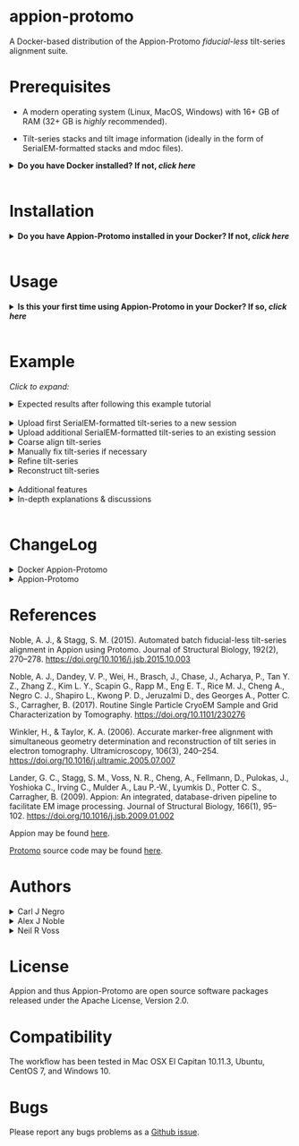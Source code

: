 # appion-protomo
A Docker-based distribution of the Appion-Protomo *fiducial-less* tilt-series alignment suite.


# Prerequisites

- A modern operating system (Linux, MacOS, Windows) with 16+ GB of RAM (32+ GB is *highly* recommended).

- Tilt-series stacks and tilt image information (ideally in the form of SerialEM-formatted stacks and mdoc files).

**<details><summary>Do you have Docker installed? If not, *click here*</summary><p>**

## Linux/MacOS &nbsp;&nbsp; *(command line)*

Download and install Docker 1.21 or greater for [Linux](https://docs.docker.com/engine/installation/) or [MacOS](https://store.docker.com/editions/community/docker-ce-desktop-mac).

> Consider using a Docker 'convenience script' to install (search on your OS's Docker installation webpage).

Launch docker according to your Docker engine's instructions, typically ``docker start``.  

## Windows/MacOS &nbsp;&nbsp; *(GUI & command line)*

Download and install Docker Toolbox for [Windows](https://docs.docker.com/toolbox/toolbox_install_windows/) or [MacOS](https://docs.docker.com/toolbox/toolbox_install_mac/). 

Launch Kitematic.

> If on first startup Kitematic displays a red error suggesting that you run using VirtualBox, do so.

</p></details>

<br />

# Installation

**<details><summary>Do you have Appion-Protomo installed in your Docker? If not, *click here*</summary><p>**

## Linux/MacOS &nbsp;&nbsp; *(command line)*

```sh
git clone http://github.com/nysbc/appion-protomo
cd appion-protomo
./run.sh
```

*<details><summary>This performs the following operations (click to expand):</summary><p>*
  
- Downloads the semc/appion-protomo docker image from Docker Hub,
  
- Creates a Docker volume to persist the Mariadb database,

- Mounts `~/appion-protomo/emg/data` on the host side to `/emg/data` inside the running container,

- Mounts the `mariadb-database` Docker volume to `/var/lib/mysql` inside the running container,

- Mounts the `~/appion-protomo` directory to `/local_data` inside the running container,

- Opens ports 80 for web traffic, 3306 for database traffic, and 5901 for VNC'ing into the running container,

- Waits for the mysqld_safe database daemon to launch (for ~10 seconds, but could in rare instances take longer).

</p></details>

## Windows/MacOS &nbsp;&nbsp; *(GUI & command line)*

In the Kitematic search bar type: `semc/appion-protomo`.

Click `Create` on the `semc` `appion-protomo` repository and wait for the container to download and start.

**_<details><summary>Click for image</summary><p>_**

![](https://i.imgur.com/D6P0c3J.png)

------
</p></details>

*<details><summary>In Windows, you may need to tweak your settings (click to expand)</summary><p>*

If you needed to run Docker using VirtualBox, then you will need to increase the amount of RAM allocated to Docker:

- Stop the Docker container,

- Open VirtualBox,

- Shut down the running virtual machine,

- Edit the Settings for the virtual machine you just shut down,

  - Increase the RAM to 8+ GB,
  
- Re-start the container.

**_<details><summary>Click for images</summary><p>_**

![](https://i.imgur.com/VDa8UNj.png)

![](https://i.imgur.com/JOYbNbG.png)

- **Close Kitematic**

![](https://i.imgur.com/whV3ykr.png)

![](https://i.imgur.com/xmz1vhX.png)

- Increase the allocated RAM for the virtual machine:

![](https://i.imgur.com/KQAnxwZ.png)

- Optional: Increase the CPUs available for the virtual machine:

![](https://i.imgur.com/RnDX9ru.png)

- Start Kitematic:

![](https://i.imgur.com/ZJHwHtO.png)

![](https://i.imgur.com/PUAdAS6.png)

</p></details>

</p></details>

</p></details>

<br />

# Usage

**<details><summary>Is this your first time using Appion-Protomo in your Docker? If so, *click here*</summary><p>**

## Launch Docker
Make sure Docker is running:<br />
On OSX with Docker Toolbox, launch the 'Docker Quickstart Terminal'.<br />
On CentOS or Ubuntu, type:  `sudo systemctl start docker`.<br />
On Windows and MacOS, Kitematic launches Docker automatically.

## Linux/MacOS &nbsp;&nbsp; *(command line)*
*<details><summary>Click to expand</summary><p>*

- To launch the application container, do:

```./run.sh```

- To VNC into the container, download and install a VNC viewer like RealVNC:

```https://www.realvnc.com/en/connect/download/viewer/macos/```

Use your IP and TCP port like ``192.168.99.100:5901`` as the VNC address with password `appion-protomo`.

- To ssh into the container, do:

```./exec.sh```

- To kill the container (does not delete the container), do:

```./kill.sh``` # Warning, this will kill any other Docker containers you have running as well, use with caution!

- To remove delete the container, but not the mounted data in /emg/data or the volume at /var/lib/mysql, do:

``` ./rmContainers.sh``` # Warning: This will delete any other inactive containers you may have running as well!

- To delete the mariadb-database volume, do:

```./rmVolume.sh``` # Warning: The volume will be recreated the next time you do ./run.sh, but you will have an empty Appion database!

- To re-build the appion-protomo image from scratch, do:

```./build.sh``` # This will take a while!

- To access the Appion webviewer, navigate to 

```http://192.168.99.100/myamiweb``` # Your IP address will vary depending on your Docker installation.

</p></details>

## Windows/MacOS &nbsp;&nbsp; *(GUI & command line)*

*<details><summary>Click to expand</summary><p>*

- To get to Appion-Protomo in your web browser, in Kitematic click on `Settings` the `Hostname/Ports`. Click on the IP next to Docker Port 80.

- This should open your web browser to the Apache test page. Append `/myamiweb/` to the URL to access Appion.

**_<details><summary>Click for images</summary><p>_**

![](https://i.imgur.com/siObtGj.png)

- This should open up your web browser to the displayed address:

![](https://i.imgur.com/ELap1yX.png)

- Append `/myamiweb/` to the address:

![](https://i.imgur.com/T9RMvBX.png)

------

</p></details>

<br />

- To VNC into the container, download and install a VNC viewer like TigerVNC vncviewer:

<a href="https://github.com/TigerVNC/tigervnc/releases" target="_blank">https://github.com/TigerVNC/tigervnc/releases</a>

Use the IP and port found in the running Kitematic container's `Settings >> Hostname/Ports` next to `Docker port 5901` as the VNC address with password `appion-protomo`.

**_<details><summary>Click for images</summary><p>_**

![](https://i.imgur.com/LnEVAtr.png)

- Type this `ip:port` into your VNC viewer (password: `appion-protomo`):

![](https://i.imgur.com/zFiviSL.png)

- The VNC viewer to should open:

![](https://i.imgur.com/8BrWwzV.png)

- This allows you to run commands and use the manual tilt-series aligner.

</p></details>


</p></details>

</p></details>

<br />

# Example

*Click to expand:*

<details><summary>Expected results after following this example tutorial</summary><p>

- **Tutorial overview:**

1) Upload tilt-series,
2) Coarse align tilt-series,
<br>2b) Manually fix badly aligned tilt images, if necessary,
3) Refine tilt-series,
<br>3b) Assess refinement,
4) Reconstruct tilt-series.

- **Initial tilt-series before any alignment:**

<p float="left">
  <img src="https://i.imgur.com/NCPEQhS.gif" width="320">
</p>

- **Tilt-series (left) and reconstruction (right) after coarse alignment:**

<p float="left">
  <img src="https://i.imgur.com/n0bmnfM.gif" height="418">
  <img src="https://i.imgur.com/TEp1TkG.gif">
</p>

- **Tilt-series (left) and reconstruction (right) after Appion-Protomo refinement:**

<p float="left">
  <img src="https://i.imgur.com/wKHNNO7.gif" height="393">
  <img src="https://i.imgur.com/SMHTuAR.gif">
</p>

</p></details>

<br />

<!--- SUMMARY OF EXPECTED RESULTS (SHOW TILT-SERIES AND RECONSTRUCTION BEFORE AND AFTER VIDEOS) --->
<details><summary>Upload first SerialEM-formatted tilt-series to a new session</summary><p>

Make sure your container is running via the ```./run.sh``` script.

- From inside the appion-protomo directory (on the host machine, not inside the container), do the following:


```wget http://<TILTSERIESDOWNLOADLINKHERE>
Download the following hemagglutinin SerialEM tilt-series (collected on an F20 with a DE-20; from EMPIAR-10129):

https://drive.google.com/open?id=1remm05G-R7w_6GLjW1R_jmV6Qzg0fcMx

tar -zxvf HAslow1.tar.gz <your appion-protomo/emg/data/tiltseries/ directory>

./exec.sh

> Now we are inside the container
```

**_<details><summary>For Windows you need to copy tilt-series to the container because there are no mounted drives. Click for image instructions</summary><p>_**

- Click on `DOCKER CLI` on the bottom-left of Kitematic:

![](https://i.imgur.com/0INNdwr.png)

- Nativate to the directory containing your tilt-series, use `docker ps` to get your container id, and use `docker cp` to copy the directory's contents to the container:

![](https://i.imgur.com/HJiJZ2q.png)

- Now your tilt-series should be in /home/appionuser/ in your container:

![](https://i.imgur.com/jsxV7oX.png)

</p></details>

<br />

- Navigate to your web portal at an address like 
 
 ```192.168.99.100/myamiweb```

Select `Project DB`

Select `Add a new project`

- Fill in the form for your project and click `add`

Select `View Projects`

Select the link on the name of your newly created project (NOT the pencil-editing icon) 

Select `create processing db` and wait for the page to reload

Select `upload images to new session`


- On the next page click the dropdown for `Images grouped by` and select `SerialEM Tilt Series`

Enter a description for `Session Description`

Enter the microscope's Cs value (2.0 mm for the provided hemagglutinin tilt-series)

Enter the `SerialEM stack path`

Enter the `SerialEM mdoc path`

Enter the `voltage` (200 kV for the provided hemagglutinin tilt-series)

Select `Just Show Command` at the bottom of the page.


- On the next page, copy the entire uploadSerialEM.py command

Next, either execute

`./exec.sh` OR

VNC to `vnc://192.168.99.100:5901` (replace with your VNC ip:port) with password `appion-protomo`

Paste the command to a terminal prompt and hit enter

- Wait for uploadSerialEM.py  to finish processing

**_<details><summary>Click for images</summary><p>_**

![](https://i.imgur.com/j2An6CN.png)

![](https://i.imgur.com/fDLwJMk.png)

![](https://i.imgur.com/hjHAxK3.png)

![](https://i.imgur.com/vfM77Mt.png)

![](https://i.imgur.com/X3kI7bI.png)

![](https://i.imgur.com/miGiYCp.png)

![](https://i.imgur.com/ACrVR9f.png)

![](https://i.imgur.com/OxecMGG.png)

![](https://i.imgur.com/9Kj8ZZW.png)

![](https://i.imgur.com/Q3d6YYM.png)

- The tilt-series has been uploaded. Now let's go see it:

![](https://i.imgur.com/qwEdlMZ.png)

![](https://i.imgur.com/GqnXYWw.png)

- All information from the SerialEM mdoc file has been imported - order of collection (for dose compensation), magnification, defocus, pixelsize, dose, and tilt angles. Tilt images are listed in chronological order from bottom to top.

</p></details>

</p></details>

<details><summary>Upload additional SerialEM-formatted tilt-series to an existing session</summary><p>

Place multiple SerialEM stacks and mdoc files (each pair with the same basename) into `emg/data/tiltseries`

> remove or move the previously-uploaded tilt-series stack and mdoc files

- Navigate to 192.168.99.100/myamiweb

Select `Image Viewer`

Make sure your project is selected in the dropdown (you should now see images in the image viewer panel)

> if you don't see images then you first need to upload one tilt-series to a new session

Click `processing` at the top

- On the next page click `Upload more images` on the left

- On the next page click the dropdown for `Images grouped by` and select `SerialEM Tilt Series`

Enter the `SerialEM directory path`

Enter the `voltage`


Select `Just Show Command` at the bottom of the page


- On the next page, copy the entire uploadSerialEM.py command

Next, either execute

`./exec.sh` OR

VNC to `vnc://192.168.99.100:5901` with password `appion-protomo`

Paste the command to a terminal prompt and hit enter

- Wait for uploadSerialEM.py  to finish processing


**_<details><summary>Click for images</summary><p>_**

![](https://i.imgur.com/gSmwREH.png)

![](https://i.imgur.com/Sgcjz0i.png)

![](https://i.imgur.com/5QLB6rj.png)

![](https://i.imgur.com/FjIySju.png)

![](https://i.imgur.com/1owXNNI.png)

![](https://i.imgur.com/9TjhVD3.png)

</p></details>

</p></details>

<details><summary>Coarse align tilt-series</summary><p>

- Navigate to your session in the image viewer and click `processing`.

- On the next page click `Align Tilt-Series` on the left.

- On the next page click `Protomo 2.4.1`.

- On the next page, Protomo Coarse Alignment, select the tilt-series you wish to align from the box.

  - This will fill in the `Run name` and present a number of parameters below.

> **Note:** All parameters in the Appion-Protomo tilt-series alignment workflow contain extensive help files that are accessible by simply pointing to the parameter name.

For most samples select `10 nm` as the `Object Size` in `Parameter Presets`.

Choose whether you wish to `Estimate Defocus of the Untilted Plane` or `Dose Compensate` the tilt-series.

> Dose compensation often helps tilt-series alignment unless your sample is particularly thick, as is often the case with FIB-milled specimen.


Select `Just Show Command` at the bottom of the page.


- On the next page, copy the entire protomo2aligner.py command and run it in the Docker container.

Click `[Click here to View Coarse Alignment Results after protomo2aligner.py --coarse has been run] →`.

- On the next page, Protomo Coarse Alignment Summary, watch the `Tilt-Series After Coarse Alignment` video.

  - If there are any tilt images that are grossly shifted relative to the others then proceed to the next section `Manually fix tilt-series if necessary`. If not, proceed onto `Refine tilt-series`.
  
  - If there are any tilt images that contain objects that significantly occlude objects of interest, take note of their tilt angles.

**_<details><summary>Click for images</summary><p>_**

![](https://i.imgur.com/tGbx3dr.png)

![](https://i.imgur.com/KkPaeo1.png)

![](https://i.imgur.com/Paa8qnG.png)

![](https://i.imgur.com/u8xN1Rl.png)

![](https://i.imgur.com/qJmRvxh.png)

![](https://i.imgur.com/hwIecOv.png)

![](https://i.imgur.com/dO6Q15F.png)

![](https://i.imgur.com/Hlo8Q8X.png)

![](https://i.imgur.com/vYGI6rg.png)

![](https://i.imgur.com/t8WBDDV.png)

![](https://i.imgur.com/N1c7w5L.png)

![](https://i.imgur.com/ybvlB72.png)

![](https://i.imgur.com/YkEmuM2.png)

![](https://i.imgur.com/sSffNLy.png)

![](https://i.imgur.com/N0RICUS.png)

- Watch the tilt-series video to estimate
  - The amount of central area in common between all tilt images,
  - The tilt azimuth (vertical is ±90°, horizontal is 0° or 180°)

- This tilt-series has a central common area of about 80% and a tilt azimuth of approximately ±90°:

<p align="center"> 
<img src="https://i.imgur.com/kwF8kbA.gif">
</p>

![](https://i.imgur.com/QwMceHg.png)

![](https://i.imgur.com/UdPITmc.png)

![](https://i.imgur.com/BO4TBHm.png)

</p></details>

</p></details>

<details><summary>Manually fix tilt-series if necessary</summary><p>

- If there are any tilt images that are grossly shifted relative to the others then continue through this section.

Copy the command at the bottom of the Protomo Coarse Alignment webpage beginning with `/usr/bin/python`.

- VNC into your Docker container.

Paste the command into a terminal in the container.

Follow the **bolded instructions** that first appear after running the manual alignment command.

</p></details>

<details><summary>Refine tilt-series</summary><p>

- On the Protomo Coarse Alignment Summary webpage click on `[Click here to continue onto Refinement if the Coarse Alignment results are satisfactory] →`.

- On the next page, `Basic` or `Advanced` `Settings Verbosity`.

For most tilt-series, select `10 nm object(s) - Steep lowpass` as the `Object Size` in `Parameter Presets`.

Select the largest `Search Area` that is in common between all tilt-images in the previously-viewed tilt-series in `Parameter Presets`.

- If there are any tilt images that need to be removed, input their tilt angles in the `General Parameters`, either as an `Angle Limit` or under `Exclude Images by Tilt Angles`.

- If the tilt-series was manually aligned, choose `More Manual` for `Begin with Coarse Alignment Results or Initial Alignment?` in the `General Parameters`.

- Under `Window Parameters`, input comma-separated values for the estimated `Thickness(es)`, where the thickness corresponds to the thickness of the objects to be aligned to or their combined thickness.


Select `Just Show Command` at the bottom of the page.


- On the next page, copy the entire protomo2multirefine.py or protomo2aligner.py command and run it in the Docker container.

On the left under `Align Tilt-Series` click `## runs processing or finished` to access the main alignment summary webpage.

- On the Protomo Alignment Summary webpage you can watch as each tilt-series aligns.

> **Note:** The tilt-azimuth for each microscope relative to Appion-Protomo convention needs to be determined experimentally. Protomo will often refine the tilt azimuth properly after 10-50 iterations. Once this value is known, it should be inputted into all future tilt-series alignments for that microscope in the General Parameters.

> **Note:** The alignment thickness cannot be determined prior to tilt-series alignment. If a tilt-series alignment did not align as well as you wish, try re-aligning with additional alignment thickness values.

> **_Critical Note:_** The objects in the search area (technically, search *volume*) in a Protomo reconstruction video are the objects that are being used for tilt-series refinement. The highest SNR objects are typically driven towards the middle of the reconstruction/search volume in the z-direction during iterative alignment. If the alignment thickness is not chosen appropriately, this can cause the following issues:
> - If the sample consists of single particles in 200 nm thick ice, for instance, where the particles are on both air-water interfaces, then an alignment thickness less than ~200 nm will likely align to only one of the layers of particles whereas an alignment thickness greater than ~200 nm will likely align to both layers of particles. In this scenario, if the particle is ~10 nm in extent, then two completely different alignment thicknesses might be found to be ideal: ~10 nm and ~200 nm. However, if the alignment using the ~10 nm alignment thickness is reconstructed, the layer of particles that was aligned to will be well resolved while the layer of particles that was not aligned to will not be well resolved. If the alignment using the ~200 nm alignment thickness is reconstructed, both layers of particles will be well resolved. Thus the ~200 nm alignment should be used and the ~10 nm alignment should be discarded even though they both report that they are well aligned.
> - If the sample consists of a roughly uniformly dense set of objects, such as a FIB-milled cellular lamella or reconstituted proteins on liposomes, then alignment thicknesses up to and including the thickness of the entire sample slab in the search area might align well, however the alignment closest to the thickness of the sample slab will likely be aligned most accurately.
> - Alignment thicknesses chosen to be significantly larger than the sample thickness will likely align worse than alignment thicknesses that are roughly the same as the sample thickness.

**_<details><summary>Click for images</summary><p>_**

![](https://i.imgur.com/hyJq6x1.png)

![](https://i.imgur.com/vzd1Kw8.png)

![](https://i.imgur.com/Nn3echA.png)

![](https://i.imgur.com/hOKeulX.png)

![](https://i.imgur.com/zYD4po0.png)

![](https://i.imgur.com/jymIaoC.png)

![](https://i.imgur.com/W4UUxNL.png)

![](https://i.imgur.com/bT21cWe.png)

![](https://i.imgur.com/nMdUXnq.jpg)

![](https://i.imgur.com/h5fz2g6.png)

![](https://i.imgur.com/4wWvNG1.png)

![](https://i.imgur.com/YZq420k.png)

- From the Protomo Alignment Summary webpage you can easily assess the alignment quality of all of your tilt-series run with multiple different alignment thicknesses. You can easily navigate to the best iteration, defocus refinement, and the alignment summary webpage.

</p></details>

</p></details>

<details><summary>Reconstruct tilt-series</summary><p>

> **Note:** Before proceeding to reconstruction, always check the best iteration(s) of the tilt-series you wish to reconstruct on the Protomo Alignment Summary. In particular, view the aligned tilt-series video to confirm that there are no visual issues.

From the Protomo Alignment Summary webpage, copy the `runname` of the tilt-series you wish to reconstruct, and take note of the desired reconstruction iteration.

- Click on `Align Tilt-Series` on the left. Click on `Protomo 2.4.1`. Select the tilt-series number from the box you wish to reconstruct.

Paste the `runname` in place of the generated `Run name`.

Select `Just Show Command` at the bottom of the page.

- On the next page click `[or Click here to Go Directly to the Reconstruction Page] →`.

- On the next page, the options and parameters you choose will depend entirely on the desired post-processing of your tilt-series or tomogram.

- For visualization and particle picking, it is recommended that you dose compensate your tilt images before reconstruction if they have not yet been dose compensated and that you reconstruct using Tomo3D SIRT.

- For sub-volume alignment, it is recommended that WBP be used (either Protomo WBP or Tomo3D WBP).

- You may also export an aligned tilt-series stack. If you wish to export a non-dose compensated stack, choose `Dose Compensate > Reconstruct` under `Reconstruction Actions`, then change `Dose Compensation Type` accordingly. If you choose a `Dose Compensation Type` other than `None`, then the stack will not be dose compensated, instead a dose compensation script will be outputted so that you may process the aligned tilt-series stack further and dose compensate at a later time. This can be useful for CTF estimation and correction outside of Appion-Protomo.

Select the correct alignment iteration from which to reconstruct.

Input an appropriate reconstruction thickness.

Exclude any bad tilt images in the alignment.


Select `Just Show Command` at the bottom of the page.


- On the next page, copy the entire protomo2reconstruction.py command and run it in the Docker container.

> **Note:** Protomo reconstruction will orient the tomogram in accordance with the refined tilt geometry while Tomo3D reconstruction will not. Thus if you pick particles in a Tomo3D SIRT reconstruction and wish to perform subvolume processing with WBP, you should choose reconstruct with Tomo3D WBP.

> **Note:** If Tomo3D WBP is being used for sub-volume processing, consider using the additional Tomo3D option `-m 0.5`. This will remove the default application of a Hamming filter intended for cutting off high frequency noise. Hamming filters applied during reconstruction might cause anomalous high frequency correlation during subvolume alignment.

</p></details>

<br />

<details><summary>Additional features</summary><p>

<details><summary>Batch alignment</summary><p>

Since it is very difficult to determine the sample thickness *a priori*, **batch refinement** is **rarely recommended**, and is thus left to the user to test on their own.

However, **batch coarse alignment** is **very useful** for being able to quickly visualize and assess large datasets.

...

</p></details>

<details><summary>Restarting a refinement</summary><p>

...

</p></details>

<details><summary>Defocus refinement</summary><p>

Defocus estimation in Appion-Protomo is performed using TomoCTF, which measures the defocus of the untilted plane by tiling all tilt images together while taking into account the relative heights of each tile in order to use all of the signal in the tilt-series. This method of defocus estimation assumes that each tilt image's center was recorded with the sample at the same z-height in the microscope. This requires perfect tracking during collection, which is rarely achieved. As a result, Thon rings often become incoherent before they fade away towards Nyquist.

After tiling, TomoCTF searches monotonically from just below the lower defocus range requested to the top of the range. Often, the search finds the defocus that is one zero off from the correct defocus and so needs to be refined using a proper search range.

- From the Protomo Alignment Summary webpage, click on `Refine defocus`.

- On the next page, select the correct tilt-series number, change the defocus range appropriately, and edit other parameters appropriately.

Select `Just Show Command` at the bottom of the page.

- On the next page, copy the entire protomo2reconstruction.py command and run it in the Docker container.

**_<details><summary>Click for images</summary><p>_**

![](https://i.imgur.com/BFBjnuF.png)

![](https://i.imgur.com/SyLn16x.png)

![](https://i.imgur.com/IDBffjq.png)

![](https://i.imgur.com/mnKH45a.png)

![](https://i.imgur.com/MqsLC4s.png)

</p></details>

</p></details>

</p></details>

<details><summary>In-depth explanations & discussions</summary><p>

<details><summary>Protomo refinement basics</summary><p>

Protomo refinement is described with some mathematical clarity in the Protomo user's guide found on the original [Protomo website](http://www.electrontomography.org/).

Conceptually, Protomo alignment combines common lines and iterative preliminary weighted back-projection > reprojection correlation methods along with a robust geometry model of the entire stage and sample in order to effectively maximize SNR/contrast in the weighted back-projection, which might be equivalent to aligning the tilt-series if alignment parameters are chosen appropriately. As a result, tilt-series alignment with Protomo does not require fiducials or features, only SNR.

Appion-Protomo refinement on a coarsely aligned tilt-series generally proceeds as follows:

1. Pre-process all tilt images with lowpass and highpass filters, a median or gaussian filter, gradient subtraction, pixel intensity thresholds, masks, and mask lowpass and highpass apodization filters. All images are then binned during the first several Round of refinement.

2. A reference image is chosen (usually the tilt image closest to 0°). This image will not be moved during each refinement iteration.

3. The two images on either side of the reference image are aligned to the reference image by correlation inside of a given search area.

4. These three aligned tilt images are weighted back-projected into a preliminary 3D reconstruction.

5. The preliminary 3D reconstruction is then re-projected in the direction of the next highest tilt angle and the corresponding tilt image is then aligned (rotation, translation, and/or isotropic scaling) to this reprojection inside of a given search area.

   - Alignment by correlation allows for sub-pixel accuracy. The alignment algorithm also allows for an estimation of the alignment error in rotation, translation, and/or scaling because it is calculated by matrix diagnolization, which numerically results in non-zero off-diagonal terms left over.

6. These four aligned tilt images are weighted back-projected into a preliminary 3D reconstruction, and step 5 proceeds with the next highest tilt image on the opposite side of the last-aligned tilt image (ie. alternating alignment between positive and negative tilt angles).

This process (steps 4 through 6) continues until all tilt images have been aligned.

7. After all tilt images are aligned, Protomo re-estimates the entire tilt model geometry (tilt azimuth, tilt elevation, and/or sample orientation in the ice).

8. Steps 1 through 7 are repeated over dozens of iterations with less and less binning and filtering.

Tilt-series alignment quality is then assessed automatically by plotting the iterations versus the errors in alignment (see 5. indent), and should be additionally assessed by the user by checking tilt model geometry stability, that the alignment thickness has been chosen appropriately, and by simply watching the aligned tilt-series videos.

**_<details><summary>Click for Protomo alignment schematic</summary><p>_**

![](https://i.imgur.com/gtTBrD9.png)

</p></details>

</p></details>

<details><summary>Protomo refinement metrics</summary><p>

As described in the Protomo refinement basics section above, Protomo estimates the accuracy with which it could align each tilt image rotationally, translationally, and/or with scaling. These errors, called correction factors, are expressed as a percentage of image length for translation and scaling, and in degrees for rotation. Correction factors are a measure of uncorrectable tilt image alignment error given the geometry model and the amount of uncorrectable drift, beam-induced motion, doming, and charging of the specimen during collection.

When you click on a refinement iteration summary, you will see four correction factor plots that show the estimated alignment error for each tilt image in the x-direction, y-direction, rotationally, and/or in scaling. The goal is to select the iteration (given sufficiently accurate alignment parameters - binning, lowpass, alignment thickness, etc.) with the least amount of errors. A good rule of thumb is that all tilt images should have correction factors below 1% (and 1° for rotation) before considering reconstruction and post-processing.

Each correction factor plot, except for rotation, additionally has plotted the mean correction factor (solid line) plus/minus one standard deviation (dotted lines). Green lines are good, red lines are bad.

**_<details><summary>Click for image</summary><p>_**

![](https://i.imgur.com/dnPfPXw.png)

</p></details>
<br />

To simplify the assessment of these correction factors, a combined metric (CCMS plot) is plotted on the main refinement summary webpages:

- The dotted orange line records the average + 1 standard deviation of the x correction factor and y correction factor, summed.
- The x'd orange line records the average + 1 standard deviation of the scaling correction factor.
- The blue line records the average + 1 standard deviation of the rotation correction factor.
- The black line is a scaled sum of the above three lines

The goal then becomes to minimize the black line.

**_<details><summary>Click for image</summary><p>_**

![](https://i.imgur.com/YjuEzSP.png)

</p></details>
<br />

To simplify this process further, the main Protomo Alignment Summary webpage locates the lowest points on the black line and grades the alignment quality depending on how low the line is at that iteration: Bad, Okay, Good, Very Good, Excellent, Perfection!, and Suspiciously Perfect...

**_<details><summary>Click for image</summary><p>_**

![](https://i.imgur.com/7t89LBZ.png)

</p></details>
<br />

As a secondary metric, the stability of the geometry model should be checked.

<br />

</p></details>

<details><summary>Protomo limitations</summary><p>

[Global alignment using a section of all tilt images]

</p></details>

<details><summary>Common alignment issues</summary><p>

- In general, Protomo and Appion-Protomo can align any tilt-series that has high enough SNR. All sample types are alignable — single particles of all sizes, filaments, microtubules, liposomes, (pseudo-)crystalline arrays, reconstituted proteins on membranes, cryosections, FIB/SEM lamella, thin cells — however, some sample geometries are particularly difficult.<br><br>If the field of view of a tilt-series is dominated by rotational or translational (pseudo-)symmetry, per-image rotations or translations might diverge. To help guide tilt-series alignment of such samples, always begin refinement with a tilt-series that is decently aligned to the eye (no obvious errors) and determine the tilt azimuth beforehand to within a few degrees. (For rotationally symmetric samples in particular,) turn on `Check Azimuth Stability` in Advanced General Refinement Parameters, or turn off Tilt Azimuth Refinement in `Geometry Refinement Parameters`. This will help avoid rotational alignment divergence. (For translationally symmetric samples in particular,) adjust the `Translational Limit` appropriately in `Cross-Correlation Parameters`. After making these adjustments, attempt refinement using a wide and dense range of sample thicknesses.<br><br>If the tilt-series is still unalignable, perform refinement using only low tilt angles (~ -30°:30°). If the low angle tilt-series is alignable, manually add the high tilt images back into the Protomo .tlt file in the tilt-series run directory. (This last possible step must be performed manually as there is currently no method built into Appion-Protomo for adding tilt images back into a tilt-series alignment. Use the `My tlt file` option in `Starting Alignment` to insert the tlt file back into Appion-Protomo.)

[Discuss thickness, tilt azimuth, search area, individual bad/misaligned tilt images...]

</p></details>

<details><summary>Common collection issues</summary><p>

[Discuss grid hole edge in images, drift, beam-induced motion, doming, charging, tracking, dose (SNR), ...]

</p></details>

<details><summary>CTF estimation and correction</summary><p>

Currently Appion-Protomo in Docker does not include tilt-series CTF correction. We have not yet robustly tested TomoCTF correction in Appion-Protomo to ensure that tilt-series are being CTF corrected properly.

CTF correction can be accomplished through a number of different methods that are not discussed in depth here.

The following list orders CTF estimation and correction methods by their approximate accuracy (from most accurate to least) based on a typically-collected tilt-series of a reasonably thick specimen (~100+ nm) with uniformly-distributed particles in the z-direction:

- Per-particle tilt image fine estimation and correction that takes into account overlapping objects in each tilt image of each particle and accounts for the 3D location of each particle.

- Per-particle tilt image fine estimation and correction that accounts for the 3D location of each particle.

- Collecting high-dose focus images on either side of the target along the tilt axis for every tilt image and using the average of those defocus estimations along with the known 3D locations of particles to correct (given that the focus images are at a known height relative to the field of view of interest).

- Per-tilt-series estimation and correction based on the accumulated SNR of the entire tilt-series, often found by tiling each tilt image together.

- Per-tomogram estimation based on sufficient sub-tomogram processing where the zeros are found in the resulting sub-tomogram alignment's FSC curve.

- Per-tilt image estimation and correction.

</p></details>

<details><summary>Reasons for not using fiducials</summary><p>

[Fiducials may move differently than the sample, additional sample optimization (sparcity, aggregation), reduced targeting options (loss of collection efficiency), reduced tilt-series alignment efficiency (need sufficient well-behaved fiducials in the tilt-series), fiducials change the contrast and power spectrum of objects nearby in 3D, fiducials distant from the sample in 3D may still be in individual tilt images used for reconstructing the sample]

</p></details>

<details><summary>Resolution limits in cryoET</summary><p>

[Drift, doming, CTF estimation and correction, dose fractionation with respect to sample geometry]

</p></details>

<details><summary>PHP issues</summary><p>

Appion's, and thus Appion-Protomo's, front-end is built on PHP and thus inherits PHP's complications. The main issue that you as a user may find annoying is that sometimes it seems that Appion-Protomo webpages forget the tilt-series you were working on or complain that you haven't entered in something basic like pixelsize. This is often because PHP SESSION variables have been been cleared from your browser's cache. To refresh Appion-Protomo you must reload these SESSION variables. You can do this by:

- Navigate to `Align Tilt-Series`.

- On the next page click `Protomo 2.4.1`.

- On the next page, Protomo Coarse Alignment, select the tilt-series you wish to align from the box.

At this point all SESSION variables required for using Batch Align Tilt-Series, for instance, should be loaded.

Note that clicking on Align Tilt-Series forcefully clears all PHP variables. Selecting a tilt-series in Protomo Coarse Alignment populates basic PHP variables.

</p></details>

</p></details>

<br />

</p></details>

# ChangeLog

<details><summary>Docker Appion-Protomo</summary><p>

- `12-05-2017`
  - Initial commit.

<!--- - [TBD] IMOD 4.10.10 Added. --->

<!--- - [TBD] Tomo3D Added. --->

<!--- - [TBD] TomoCTF Added. --->

<!--- - [TBD] Root password has been changed to appion-protomo`. --->

<!--- - [TBD] /home/appionuser/.Xauthority permissions have been changed from root to user (CentOS7 in particular had default permissions as root:root, which makes X11 in the VNC viewer fail. --->

</p></details>

<details><summary>Appion-Protomo</summary><p>
  
- `12-05-2017`
  - Initial commit.
  - Backup of `/emg/sw/myami/`: https://drive.google.com/open?id=1zOKzIVpatgY1FNsCYjvhBDyZiwEEXnBS

<!--- - [TBD] IMOD coarse alignment added. With two coarse alignment methods, this increases its robustness and reduces the time required to manually align.  --->

<!--- - [TBD] Image transformations for reconstruction/stack export are now performed with a single 5th order spline interpolation using scipy.ndimage.interpolation.affine_transform. In previous releases, three interpolations were performed sequentially (translation, scaling, and rotation). --->

<!--- - [TBD] The maximum search area is now calculated automatically. This frees the user from having to estimate this value by eye, increases the search area used for refinement, and reduces the likelihood of search area re-sizing during refinement. This feature currently allows the user to set the search area to be a fraction of the maximum search area available at the beginning of refinement. Currently, the maximum search area is not updated for each iteration.  --->

<!--- - [TBD] Unaligned tilt-series stacks and SerialEM-formatted mdoc files can easily be exported (useful with Leginon-collected tilt-series where the user wishes to align their tilt-series using their Docker Appion-Protomo).  --->

<!--- - [TBD] The Translational Limit in Refinement is now implemented properly.  --->

<!--- - [TBD]   --->

</p></details>

# References

Noble, A. J., & Stagg, S. M. (2015). Automated batch fiducial-less tilt-series alignment in Appion using Protomo. Journal of Structural Biology, 192(2), 270–278. https://doi.org/10.1016/j.jsb.2015.10.003

Noble, A. J., Dandey, V. P., Wei, H., Brasch, J., Chase, J., Acharya, P., Tan Y. Z., Zhang Z., Kim L. Y., Scapin G., Rapp M., Eng E. T., Rice M. J., Cheng A., Negro C. J., Shapiro L., Kwong P. D., Jeruzalmi D., des Georges A., Potter C. S., Carragher, B. (2017). Routine Single Particle CryoEM Sample and Grid Characterization by Tomography. https://doi.org/10.1101/230276

Winkler, H., & Taylor, K. A. (2006). Accurate marker-free alignment with simultaneous geometry determination and reconstruction of tilt series in electron tomography. Ultramicroscopy, 106(3), 240–254. https://doi.org/10.1016/j.ultramic.2005.07.007

Lander, G. C., Stagg, S. M., Voss, N. R., Cheng, A., Fellmann, D., Pulokas, J., Yoshioka C., Irving C., Mulder A., Lau P.-W., Lyumkis D., Potter C. S., Carragher, B. (2009). Appion: An integrated, database-driven pipeline to facilitate EM image processing. Journal of Structural Biology, 166(1), 95–102. https://doi.org/10.1016/j.jsb.2009.01.002

Appion may be found [here](http://appion.org).

[Protomo](http://www.electrontomography.org/) source code may be found [here](http://emg.nysbc.org/redmine/projects/appion/repository/revisions/a47dfbe7a956f19b72f88de704054e3a50d7a8f4/show/programs/protomo2).

# Authors

<details><summary>Carl J Negro</summary><p>

- Docker Appion-Protomo.

&nbsp;&nbsp;&nbsp;[Github](https://github.com/carl9384)<br />
</p></details>
<details><summary>Alex J Noble</summary><p>
  
- Appion-Protomo.

&nbsp;&nbsp;&nbsp;[Twitter](https://twitter.com/alexjamesnoble)<br />
&nbsp;&nbsp;&nbsp;[Youtube](https://www.youtube.com/channel/UCZectHccFZSFQIgpOzakl7A)
</p></details>
<details><summary>Neil R Voss</summary><p>
  
- [Base CentOS 7 Appion Docker image](https://hub.docker.com/r/vosslab/appion_centos7/).

&nbsp;&nbsp;&nbsp;[Youtube](https://www.youtube.com/channel/UCZdt-pe8pCkUXTAFUVfQwiA)
</p></details>


# License

Appion and thus Appion-Protomo are open source software packages released under the Apache License, Version 2.0.


# Compatibility

The workflow has been tested in Mac OSX El Capitan 10.11.3, Ubuntu, CentOS 7, and Windows 10.


# Bugs

Please report any bugs problems as a [Github issue](https://github.com/nysbc/appion-protomo/issues).
